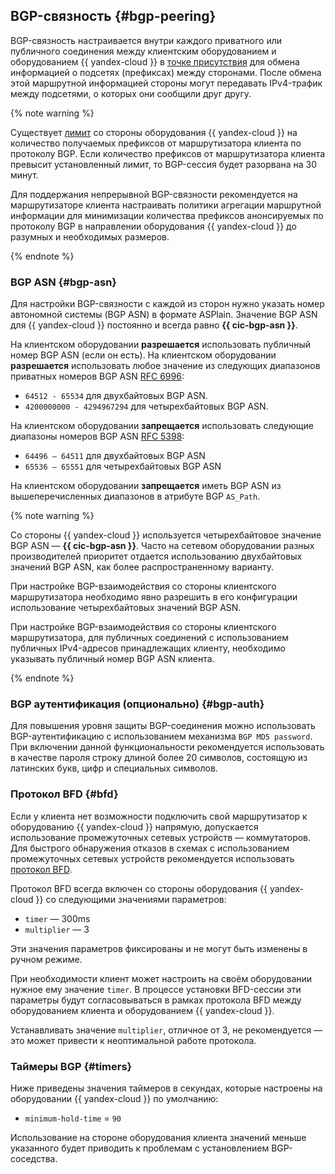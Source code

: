 ## BGP-связность {#bgp-peering}

BGP-связность настраивается внутри каждого приватного или публичного соединения между клиентским оборудованием и оборудованием {{ yandex-cloud }} в [точке присутствия](../../interconnect/concepts/pops.md) для обмена информацией о подсетях (префиксах) между сторонами. После обмена этой маршрутной информацией стороны могут передавать IPv4-трафик между подсетями, о которых они сообщили друг другу.

{% note warning %}

Существует [лимит](../../interconnect/concepts/limits.md#interconnect-limits) со стороны оборудования {{ yandex-cloud }} на количество получаемых префиксов от маршрутизатора клиента по протоколу BGP.
Если количество префиксов от маршрутизатора клиента превысит установленный лимит, то BGP-сессия будет разорвана на 30 минут.

Для поддержания непрерывной BGP-связности рекомендуется на маршрутизаторе клиента настраивать политики агрегации маршрутной информации для минимизации количества префиксов анонсируемых по протоколу BGP в направлении оборудования {{ yandex-cloud }} до разумных и необходимых размеров.

{% endnote %}

### BGP ASN {#bgp-asn}

Для настройки BGP-связности с каждой из сторон нужно указать номер автономной системы (BGP ASN) в формате ASPlain. Значение BGP ASN для {{ yandex-cloud }} постоянно и всегда равно **{{ cic-bgp-asn }}**.

На клиентском оборудовании **разрешается** использовать публичный номер BGP ASN (если он есть). На клиентском оборудовании **разрешается** использовать любое значение из следующих диапазонов приватных номеров BGP ASN [RFC 6996](https://datatracker.ietf.org/doc/rfc6996):
* `64512 - 65534` для двухбайтовых BGP ASN.
* `4200000000 - 4294967294` для четырехбайтовых BGP ASN.

На клиентском оборудовании **запрещается** использовать следующие диапазоны номеров BGP ASN [RFC 5398](https://datatracker.ietf.org/doc/rfc5398):
* `64496 – 64511` для двухбайтовых BGP ASN
* `65536 – 65551` для четырехбайтовых BGP ASN

На клиентском оборудовании **запрещается** иметь BGP ASN из вышеперечисленных диапазонов в атрибуте BGP `AS_Path`.

{% note warning %}

Со стороны {{ yandex-cloud }} используется четырехбайтовое значение BGP ASN — **{{ cic-bgp-asn }}**. Часто на сетевом оборудовании разных производителей приоритет отдается использованию двухбайтовых значений BGP ASN, как более распространенному варианту. 

При настройке BGP-взаимодействия со стороны клиентского маршрутизатора необходимо явно разрешить в его конфигурации использование четырехбайтовых значений BGP ASN.

При настройке BGP-взаимодействия со стороны клиентского маршрутизатора, для публичных соединений с использованием публичных IPv4-адресов принадлежащих клиенту, необходимо указывать публичный номер BGP ASN клиента.

{% endnote %}

### BGP аутентификация (опционально) {#bgp-auth}

Для повышения уровня защиты BGP-соединения можно использовать BGP-аутентификацию с использованием механизма `BGP MD5 password`. При включении данной функциональности рекомендуется использовать в качестве пароля строку длиной более 20 символов, состоящую из латинских букв, цифр и специальных символов.

### Протокол BFD {#bfd}

Если у клиента нет возможности подключить свой маршрутизатор к оборудованию {{ yandex-cloud }} напрямую, допускается использование промежуточных сетевых устройств — коммутаторов. Для быстрого обнаружения отказов в схемах с использованием промежуточных сетевых устройств рекомендуется использовать [протокол BFD](https://en.wikipedia.org/wiki/Bidirectional_Forwarding_Detection).

Протокол BFD всегда включен со стороны оборудования {{ yandex-cloud }} cо следующими значениями параметров: 
* `timer` — 300ms
* `multiplier` — 3

Эти значения параметров фиксированы и не могут быть изменены в ручном режиме.

При необходимости клиент может настроить на своём оборудовании нужное ему значение `timer`. В процессе установки BFD-сессии эти параметры будут согласовываться в рамках протокола BFD между оборудованием клиента и оборудованием {{ yandex-cloud }}. 

Устанавливать значение `multiplier`, отличное от 3, не рекомендуется — это может привести к неоптимальной работе протокола.

### Таймеры BGP {#timers}

Ниже приведены значения таймеров в секундах, которые настроены на оборудовании {{ yandex-cloud }} по умолчанию:

* `minimum-hold-time` = `90`

Использование на стороне оборудования клиента значений меньше указанного будет приводить к проблемам с установлением BGP-соседства.

